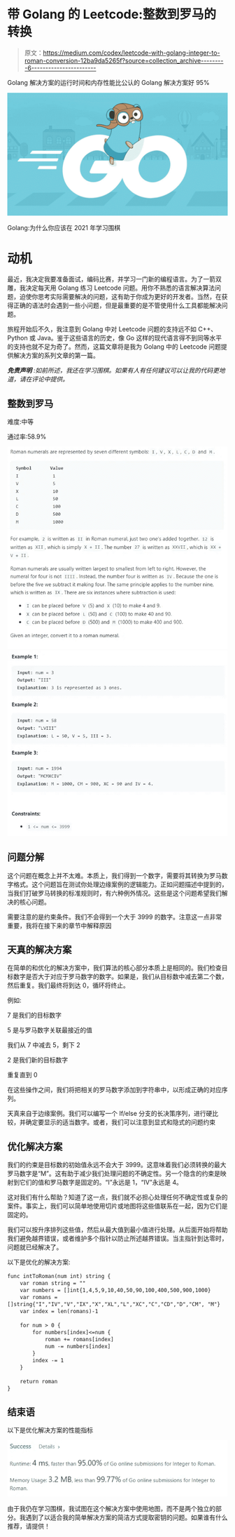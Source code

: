 # 带 Golang 的 Leetcode:整数到罗马的转换

> 原文：<https://medium.com/codex/leetcode-with-golang-integer-to-roman-conversion-12ba9da5265f?source=collection_archive---------6----------------------->

Golang 解决方案的运行时间和内存性能比公认的 Golang 解决方案好 95%

![](img/f379408b01f5d4091d3d7609ecfc510c.png)

Golang:为什么你应该在 2021 年学习围棋

# 动机

最近，我决定我要准备面试，编码比赛，并学习一门新的编程语言。为了一箭双雕，我决定每天用 Golang 练习 Leetcode 问题。用你不熟悉的语言解决算法问题，迫使你思考实际需要解决的问题，这有助于你成为更好的开发者。当然，在获得正确的语法时会遇到一些小问题，但是最重要的是不管使用什么工具都能解决问题。

旅程开始后不久，我注意到 Golang 中对 Leetcode 问题的支持远不如 C++、Python 或 Java。鉴于这些语言的历史，像 Go 这样的现代语言得不到同等水平的支持也就不足为奇了。然而，这篇文章将是我为 Golang 中的 Leetcode 问题提供解决方案的系列文章的第一篇。

***免责声明*** *:如前所述，我还在学习围棋。如果有人有任何建议可以让我的代码更地道，请在评论中提供。*

## 整数到罗马

难度:中等

通过率:58.9%

![](img/7a4c7a8f705eb5c178645f2fd869eea9.png)![](img/3d0887bf9e0843c80e32f4472c74c122.png)

## 问题分解

这个问题在概念上并不太难。本质上，我们得到一个数字，需要将其转换为罗马数字格式。这个问题旨在测试你处理边缘案例的逻辑能力。正如问题描述中提到的，当我们打破罗马转换的标准规则时，有六种例外情况。这些是这个问题希望我们解决的核心问题。

需要注意的是约束条件。我们不会得到一个大于 3999 的数字。注意这一点非常重要，我将在接下来的章节中解释原因

## 天真的解决方案

在简单的和优化的解决方案中，我们算法的核心部分本质上是相同的。我们检查目标数字是否大于对应于罗马数字的数字。如果是，我们从目标数中减去第二个数，然后重复。我们最终将到达 0，循环将终止。

例如:

7 是我们的目标数字

5 是与罗马数字关联最接近的值

我们从 7 中减去 5，剩下 2

2 是我们新的目标数字

重复直到 0

在这些操作之间，我们将把相关的罗马数字添加到字符串中，以形成正确的对应序列。

天真来自于边缘案例。我们可以编写一个 If/else 分支的长决策序列，进行硬比较，并确定要显示的适当数字。或者，我们可以注意到显式和隐式的问题约束

## 优化解决方案

我们的约束是目标数的初始值永远不会大于 3999。这意味着我们必须转换的最大罗马数字是“M”。这有助于减少我们处理问题的不确定性。另一个隐含的约束是映射到它们的值和罗马数字是固定的。“I”永远是 1，“IV”永远是 4。

这对我们有什么帮助？知道了这一点，我们就不必担心处理任何不确定性或复杂的案件。事实上，我们可以简单地使用切片或地图将这些值联系在一起，因为它们是固定的。

我们可以按升序排列这些值，然后从最大值到最小值进行处理。从后面开始将帮助我们避免越界错误，或者维护多个指针以防止所述越界错误。当主指针到达零时，问题就已经解决了。

以下是优化的解决方案:

```
func intToRoman(num int) string {
    var roman string = ""
    var numbers = []int{1,4,5,9,10,40,50,90,100,400,500,900,1000}
    var romans = []string{"I","IV","V","IX","X","XL","L","XC","C","CD","D","CM", "M"}
    var index = len(romans)-1

    for num > 0 {
        for numbers[index]<=num {
            roman += romans[index]
            num -= numbers[index]
        }
        index -= 1
    }

    return roman
}
```

## 结束语

以下是优化解决方案的性能指标

![](img/15eb87493d34cbb5d155f1fcb3b88f59.png)

由于我仍在学习围棋，我试图在这个解决方案中使用地图，而不是两个独立的部分。我遇到了以适合我的简单解决方案的简洁方式提取密钥的问题。如果谁有什么推荐，请提供！